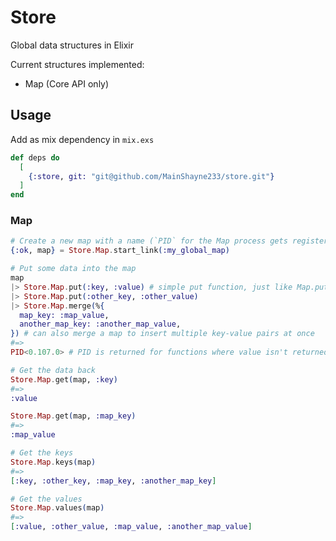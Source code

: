 # Store
Global data structures in Elixir

Current structures implemented:
- Map (Core API only)

## Usage
Add as mix dependency in `mix.exs`
```elixir
def deps do
  [
    {:store, git: "git@github.com/MainShayne233/store.git"}
  ]
end
```

### Map
```elixir
# Create a new map with a name (`PID` for the Map process gets registered with the name)
{:ok, map} = Store.Map.start_link(:my_global_map)

# Put some data into the map
map
|> Store.Map.put(:key, :value) # simple put function, just like Map.put
|> Store.Map.put(:other_key, :other_value)
|> Store.Map.merge(%{
  map_key: :map_value,
  another_map_key: :another_map_value,
}) # can also merge a map to insert multiple key-value pairs at once
#=>
PID<0.107.0> # PID is returned for functions where value isn't returned

# Get the data back
Store.Map.get(map, :key)
#=>
:value

Store.Map.get(map, :map_key)
#=>
:map_value

# Get the keys
Store.Map.keys(map)
#=>
[:key, :other_key, :map_key, :another_map_key]

# Get the values
Store.Map.values(map)
#=>
[:value, :other_value, :map_value, :another_map_value]
```
